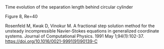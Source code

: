 Time evolution of the separation length behind circular cylinder

Figure 8, Re=40

Rosenfeld M, Kwak D, Vinokur M.
A fractional step solution method for the unsteady incompressible
Navier-Stokes equations in generalized coordinate systems.
Journal of Computational Physics. 1991 May 1;94(1):102-37.
https://doi.org/10.1016/0021-9991(91)90139-C
